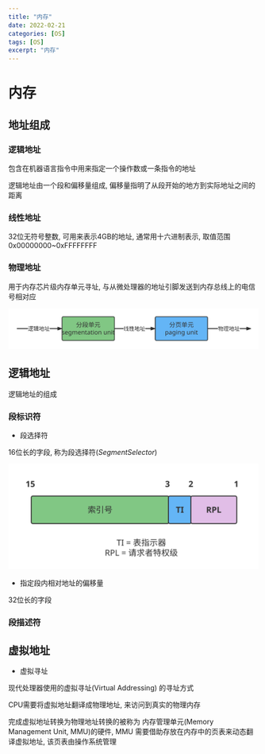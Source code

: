 ```yaml
---
title: "内存"
date: 2022-02-21
categories: [OS]
tags: [OS]
excerpt: "内存"
---
```


# 内存

## 地址组成

### 逻辑地址

包含在机器语言指令中用来指定一个操作数或一条指令的地址

逻辑地址由一个段和偏移量组成, 偏移量指明了从段开始的地方到实际地址之间的距离

### 线性地址

32位无符号整数, 可用来表示4GB的地址, 通常用十六进制表示, 取值范围0x00000000~0xFFFFFFFF

### 物理地址

用于内存芯片级内存单元寻址, 与从微处理器的地址引脚发送到内存总线上的电信号相对应

![](https://raw.githubusercontent.com/dmjcb/SelfImgur/main/2022-3-21-2215.svg)

## 逻辑地址

逻辑地址的组成

### 段标识符

- 段选择符

16位长的字段, 称为段选择符($Segment Selector$)

![](https://raw.githubusercontent.com/dmjcb/SelfImgur/main/2022-3-22-2238.svg)

- 指定段内相对地址的偏移量

32位长的字段

### 段描述符

## 虚拟地址

- 虚拟寻址

现代处理器使用的虚拟寻址(Virtual Addressing) 的寻址方式

CPU需要将虚拟地址翻译成物理地址, 来访问到真实的物理内存

完成虚拟地址转换为物理地址转换的被称为 内存管理单元(Memory Management Unit, MMU)的硬件, MMU 需要借助存放在内存中的页表来动态翻译虚拟地址, 该页表由操作系统管理